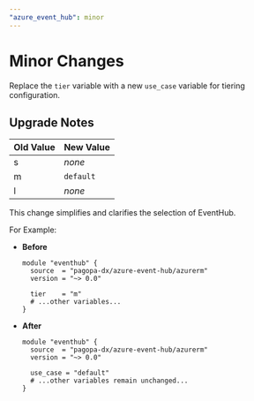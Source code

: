 ```yaml
---
"azure_event_hub": minor
---
```


# Minor Changes

Replace the `tier` variable with a new `use_case` variable for tiering configuration.

## Upgrade Notes

| Old Value | New Value  |
|-----------|------------|
| s         | *none*     |
| m         | `default`  |
| l         | *none*     |

This change simplifies and clarifies the selection of EventHub.

For Example:

- **Before**

  ```hcl
  module "eventhub" {
    source  = "pagopa-dx/azure-event-hub/azurerm"
    version = "~> 0.0"

    tier    = "m"
    # ...other variables...
  }
  ```

- **After**

  ```hcl
  module "eventhub" {
    source  = "pagopa-dx/azure-event-hub/azurerm"
    version = "~> 0.0"
    
    use_case = "default"
    # ...other variables remain unchanged...
  }
  ```
